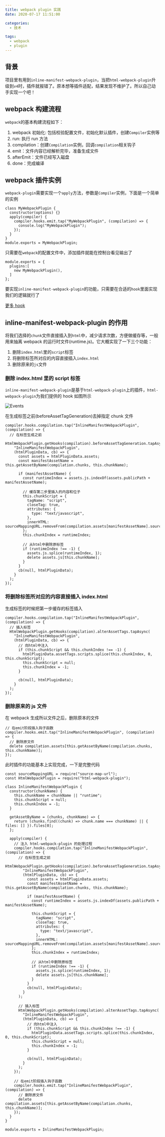 ```yaml
---
title: webpack plugin 实践
date: 2020-07-17 11:51:00

categories:
  - 技术

tags:
  - webpack
  - plugin
---
```


## 背景

项目里有用到`inline-manifest-webpack-plugin`，当把`html-webpack-plugin`升级到`v4`时，插件就报错了。原本想等插件适配，结果发现不维护了。所以自己动手实现一个吧！

## webpack 构建流程

`webpack`的基本构建流程如下：

1. webpack 初始化: 包括校验配置文件，初始化默认插件，创建`Compiler`实例等
2. run: 执行 run 方法
3. compilation：创建`Compilation`实例，回调`compilation`相关钩子
4. emit：文件内容已经解析完毕，准备生成文件
5. afterEmit：文件已经写入磁盘
6. done：完成编译

## webpack 插件实例

`webpack-plugin`需要实现一个`apply`方法，参数是`Compiler`实例，下面是一个简单的实例

```
class MyWebpackPlugin {
  constructor(options) {}
  apply(compiler) {
    compiler.hooks.emit.tap("MyWebpackPlugin", (compilation) => {
      console.log("MyWebpackPlugin");
    });
  }
}
module.exports = MyWebpackPlugin;
```

只需要在`webpack`的配置文件中，添加插件就能在控制台看见输出了

```
module.exports = {
  plugins:[
    new MyWebpackPlugin(),
  ]
};
```

要实现`inline-manifest-webpack-plugin`的功能，只需要在合适的`hook`里面实现我们的逻辑就行了

[更多 hook][1]

## inline-manifest-webpack-plugin 的作用

将我们选择的`chunk`文件直接插入到`html`中，减少请求次数，方便做缓存等，一般用来抽离 webpack 的运行时文件(runtime.js)。它大概实现了一下三个功能：

1. 删除`index.html`里的`script`标签
2. 将删除标签所对应的内容直接插入`index.html`
3. 删除原来的`js`文件

### 删除 index.html 里的 script 标签

`inline-manifest-webpack-plugin`是基于`html-webpack-plugin`上的插件，`html-webpack-plugin`为我们提供的 hook 如图所示

![Events](/images/html-webpack-plugin.jpeg)

在生成标签之前(beforeAssetTagGeneration)去掉指定 chunk 文件

```
compiler.hooks.compilation.tap("InlineManifestWebpackPlugin", (compilation) => {
  // 在标签生成之前
  HtmlWebpackPlugin.getHooks(compilation).beforeAssetTagGeneration.tapAsync(
    "InlineManifestWebpackPlugin",
    (htmlPluginData, cb) => {
      const assets = htmlPluginData.assets;
      const manifestAssetName = this.getAssetByName(compilation.chunks, this.chunkName);

      if (manifestAssetName) {
        const runtimeIndex = assets.js.indexOf(assets.publicPath + manifestAssetName);

        // 缓存第二步里插入的内容和位子
        this.chunkScript = {
          tagName: "script",
          closeTag: true,
          attributes: {
            type: "text/javascript",
          },
          innerHTML: sourceMappingURL.removeFrom(compilation.assets[manifestAssetName].source()),
        };
        this.chunkIndex = runtimeIndex;

        // 从html中删除原标签
        if (runtimeIndex !== -1) {
          assets.js.splice(runtimeIndex, 1);
          delete assets.js[this.chunkName];
        }
      }
      cb(null, htmlPluginData);
    }
  );
});
```

### 将删除标签所对应的内容直接插入 index.html

生成标签的时候把第一步缓存的标签插入

```
compiler.hooks.compilation.tap("InlineManifestWebpackPlugin", (compilation) => {
  // 插入标签
  HtmlWebpackPlugin.getHooks(compilation).alterAssetTags.tapAsync(
    "InlineManifestWebpackPlugin",
    (htmlPluginData, cb) => {
      // 向html中注入
      if (this.chunkScript && this.chunkIndex !== -1) {
        htmlPluginData.assetTags.scripts.splice(this.chunkIndex, 0, this.chunkScript);
        this.chunkScript = null;
        this.chunkIndex = -1;
      }

      cb(null, htmlPluginData);
    }
  );
});
```

### 删除原来的 js 文件

在 webpack 生成所以文件之后，删除原本的文件

```
// 在emit阶段插入钩子函数
compiler.hooks.emit.tap("InlineManifestWebpackPlugin", (compilation) => {
  // 删除原文件
  delete compilation.assets[this.getAssetByName(compilation.chunks, this.chunkName)];
});
```

此时插件的功能基本上实现完成，一下是完整代码

```
const sourceMappingURL = require("source-map-url");
const HtmlWebpackPlugin = require("html-webpack-plugin");

class InlineManifestWebpackPlugin {
  constructor(chunkName) {
    this.chunkName = chunkName || "runtime";
    this.chunkScript = null;
    this.chunkIndex = -1;
  }

  getAssetByName = (chunks, chunkName) => {
    return (chunks.find((chunk) => chunk.name === chunkName) || { files: [] }).files[0];
  };

  apply(compiler) {
    // 注入 html-webpack-plugin 的处理过程
    compiler.hooks.compilation.tap("InlineManifestWebpackPlugin", (compilation) => {
      // 在标签生成之前
      HtmlWebpackPlugin.getHooks(compilation).beforeAssetTagGeneration.tapAsync(
        "InlineManifestWebpackPlugin",
        (htmlPluginData, cb) => {
          const assets = htmlPluginData.assets;
          const manifestAssetName = this.getAssetByName(compilation.chunks, this.chunkName);

          if (manifestAssetName) {
            const runtimeIndex = assets.js.indexOf(assets.publicPath + manifestAssetName);

            this.chunkScript = {
              tagName: "script",
              closeTag: true,
              attributes: {
                type: "text/javascript",
              },
              innerHTML: sourceMappingURL.removeFrom(compilation.assets[manifestAssetName].source()),
            };
            this.chunkIndex = runtimeIndex;

            // 从html中删除原标签
            if (runtimeIndex !== -1) {
              assets.js.splice(runtimeIndex, 1);
              delete assets.js[this.chunkName];
            }
          }
          cb(null, htmlPluginData);
        }
      );

      // 插入标签
      HtmlWebpackPlugin.getHooks(compilation).alterAssetTags.tapAsync(
        "InlineManifestWebpackPlugin",
        (htmlPluginData, cb) => {
          // 向html中注入
          if (this.chunkScript && this.chunkIndex !== -1) {
            htmlPluginData.assetTags.scripts.splice(this.chunkIndex, 0, this.chunkScript);
            this.chunkScript = null;
            this.chunkIndex = -1;
          }

          cb(null, htmlPluginData);
        }
      );
    });

    // 在emit阶段插入钩子函数
    compiler.hooks.emit.tap("InlineManifestWebpackPlugin", (compilation) => {
      // 删除原文件
      delete compilation.assets[this.getAssetByName(compilation.chunks, this.chunkName)];
    });
  }
}

module.exports = InlineManifestWebpackPlugin;
```

[1]: https://webpack.docschina.org/api/compiler-hooks/
